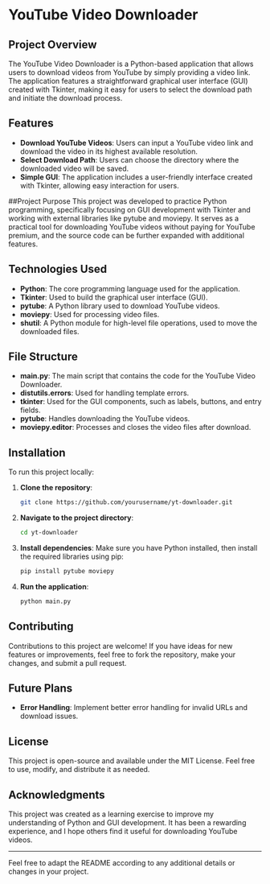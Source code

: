 # YouTube Video Downloader

## Project Overview

The YouTube Video Downloader is a Python-based application that allows users to download videos from YouTube by simply providing a video link. The application features a straightforward graphical user interface (GUI) created with Tkinter, making it easy for users to select the download path and initiate the download process.

## Features

- **Download YouTube Videos**: Users can input a YouTube video link and download the video in its highest available resolution.
- **Select Download Path**: Users can choose the directory where the downloaded video will be saved.
- **Simple GUI**: The application includes a user-friendly interface created with Tkinter, allowing easy interaction for users.

##Project Purpose
This project was developed to practice Python programming, specifically focusing on GUI development with Tkinter and working with external libraries like pytube and moviepy. It serves as a practical tool for downloading YouTube videos without paying for YouTube premium, and the source code can be further expanded with additional features.

## Technologies Used

- **Python**: The core programming language used for the application.
- **Tkinter**: Used to build the graphical user interface (GUI).
- **pytube**: A Python library used to download YouTube videos.
- **moviepy**: Used for processing video files.
- **shutil**: A Python module for high-level file operations, used to move the downloaded files.

## File Structure

- **main.py**: The main script that contains the code for the YouTube Video Downloader.
- **distutils.errors**: Used for handling template errors.
- **tkinter**: Used for the GUI components, such as labels, buttons, and entry fields.
- **pytube**: Handles downloading the YouTube videos.
- **moviepy.editor**: Processes and closes the video files after download.

## Installation

To run this project locally:

1. **Clone the repository**:
   ```bash
   git clone https://github.com/yourusername/yt-downloader.git
   ```

2. **Navigate to the project directory**:
   ```bash
   cd yt-downloader
   ```

3. **Install dependencies**:
   Make sure you have Python installed, then install the required libraries using pip:
   ```bash
   pip install pytube moviepy
   ```

4. **Run the application**:
   ```bash
   python main.py
   ```

## Contributing

Contributions to this project are welcome! If you have ideas for new features or improvements, feel free to fork the repository, make your changes, and submit a pull request.

## Future Plans

- **Error Handling**: Implement better error handling for invalid URLs and download issues.


## License

This project is open-source and available under the MIT License. Feel free to use, modify, and distribute it as needed.

## Acknowledgments

This project was created as a learning exercise to improve my understanding of Python and GUI development. It has been a rewarding experience, and I hope others find it useful for downloading YouTube videos.

---

Feel free to adapt the README according to any additional details or changes in your project.
